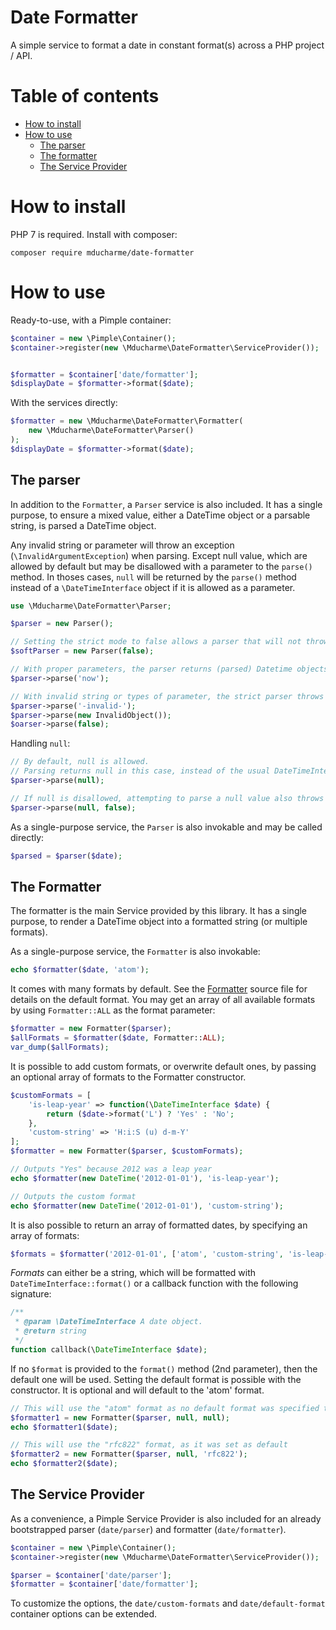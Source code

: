 Date Formatter
==============

A simple service to format a date in constant format(s) across a PHP project / API.

# Table of contents

- [How to install](#how-to-install)
- [How to use](#how-to-use)
  - [The parser](#the-parser)
  - [The formatter](#the-formatter)
  - [The Service Provider](#the-service-provider)

# How to install

PHP 7 is required. Install with composer:

```shell
composer require mducharme/date-formatter
``` 

# How to use

Ready-to-use, with a Pimple container:

```php
$container = new \Pimple\Container();
$container->register(new \Mducharme\DateFormatter\ServiceProvider());


$formatter = $container['date/formatter'];
$displayDate = $formatter->format($date);
```

With the services directly:

```php
$formatter = new \Mducharme\DateFormatter\Formatter(
    new \Mducharme\DateFormatter\Parser()
);
$displayDate = $formatter->format($date);
```

## The parser

In addition to the `Formatter`, a `Parser` service is also included. It has a single purpose, to ensure a mixed value, either a DateTime object or a parsable string, is parsed a DateTime object.

Any invalid string or parameter will throw an exception (`\InvalidArgumentException`) when parsing.
Except null value, which are allowed by default but may be disallowed with a parameter to the `parse()` method. In thoses cases, `null` will be returned by the `parse()` method instead of a `\DateTimeInterface` object if it is allowed as a parameter.
                                                                                      

```php
use \Mducharme\DateFormatter\Parser;

$parser = new Parser();

// Setting the strict mode to false allows a parser that will not throw exceptions.
$softParser = new Parser(false);

// With proper parameters, the parser returns (parsed) Datetime objects
$parser->parse('now');

// With invalid string or types of parameter, the strict parser throws an `\InvalidArgumentException`.
$parser->parse('-invalid-');
$parser->parse(new InvalidObject());
$oarser->parse(false);
```

Handling `null`:

```php
// By default, null is allowed. 
// Parsing returns null in this case, instead of the usual DateTimeInterface.
$parser->parse(null);

// If null is disallowed, attempting to parse a null value also throws an `\InvalidArgumentException`.
$parser->parse(null, false);

```

As a single-purpose service, the `Parser` is also invokable and may be called directly:

```php
$parsed = $parser($date);
```

## The Formatter


The formatter is the main Service provided by this library. It has a single purpose, to render a DateTime object into a formatted string (or multiple formats).

As a single-purpose service, the `Formatter` is also invokable:

```php
echo $formatter($date, 'atom');
```


It comes with many formats by default. See the [Formatter](https://github.com/mducharme/date-formatter/tree/master/src/Formatter.php) source file for details on the default format. You may get an array of all available formats by using `Formatter::ALL` as the format parameter:

```php
$formatter = new Formatter($parser);
$allFormats = $formatter($date, Formatter::ALL);
var_dump($allFormats);
```

It is possible to add custom formats, or overwrite default ones, by passing an optional array of formats to the Formatter constructor.

```php
$customFormats = [
    'is-leap-year' => function(\DateTimeInterface $date) {
        return ($date->format('L') ? 'Yes' : 'No';
    },
    'custom-string' => 'H:i:S (u) d-m-Y'
];
$formatter = new Formatter($parser, $customFormats);

// Outputs "Yes" because 2012 was a leap year
echo $formatter(new DateTime('2012-01-01'), 'is-leap-year');

// Outputs the custom format
echo $formatter(new DateTime('2012-01-01'), 'custom-string');
```

It is also possible to return an array of formatted dates, by specifying an array of formats:

```php
$formats = $formatter('2012-01-01', ['atom', 'custom-string', 'is-leap-year']);
```

_Formats_ can either be a string, which will be formatted with `DateTimeInterface::format()` or a callback function with the following signature:

```php
/**
 * @param \DateTimeInterface A date object.
 * @return string
 */
function callback(\DateTimeInterface $date);
```

If no `$format` is provided to the `format()` method (2nd parameter), then the default one will be used. Setting the default format is possible with the constructor. It is optional and will default to the 'atom' format.

```php
// This will use the "atom" format as no default format was specified to the constructor
$formatter1 = new Formatter($parser, null, null);
echo $formatter1($date);

// This will use the "rfc822" format, as it was set as default
$formatter2 = new Formatter($parser, null, 'rfc822');
echo $formatter2($date);
```



## The Service Provider

As a convenience, a Pimple Service Provider is also included for an already bootstrapped parser  (`date/parser`) and formatter (`date/formatter`).

```php
$container = new \Pimple\Container();
$container->register(new \Mducharme\DateFormatter\ServiceProvider());

$parser = $container['date/parser'];
$formatter = $container['date/formatter'];
```

To customize the options, the `date/custom-formats` and `date/default-format` container options can be extended.

